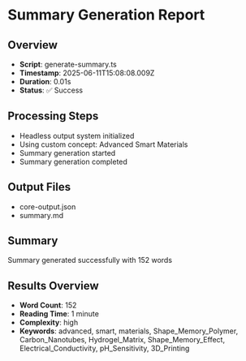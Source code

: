 # Summary Generation Report

## Overview
- **Script**: generate-summary.ts
- **Timestamp**: 2025-06-11T15:08:08.009Z
- **Duration**: 0.01s
- **Status**: ✅ Success

## Processing Steps
- Headless output system initialized
- Using custom concept: Advanced Smart Materials
- Summary generation started
- Summary generation completed

## Output Files
- core-output.json
- summary.md

## Summary
Summary generated successfully with 152 words

## Results Overview
- **Word Count**: 152
- **Reading Time**: 1 minute
- **Complexity**: high
- **Keywords**: advanced, smart, materials, Shape_Memory_Polymer, Carbon_Nanotubes, Hydrogel_Matrix, Shape_Memory_Effect, Electrical_Conductivity, pH_Sensitivity, 3D_Printing
